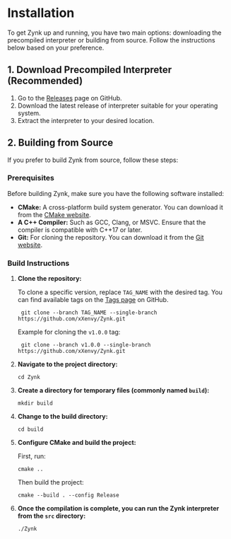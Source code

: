 # Installation

To get Zynk up and running, you have two main options: downloading the precompiled interpreter or building from source. Follow the instructions below based on your preference.

## 1. Download Precompiled Interpreter (Recommended)

1. Go to the [Releases](https://github.com/xXenvy/Zynk/releases) page on GitHub.
2. Download the latest release of interpreter suitable for your operating system.
3. Extract the interpreter to your desired location.

## 2. Building from Source

If you prefer to build Zynk from source, follow these steps:

### Prerequisites

Before building Zynk, make sure you have the following software installed:

- **CMake:** A cross-platform build system generator. You can download it from the [CMake website](https://cmake.org/download/).
- **A C++ Compiler:** Such as GCC, Clang, or MSVC. Ensure that the compiler is compatible with C++17 or later.
- **Git:** For cloning the repository. You can download it from the [Git website](https://git-scm.com/downloads).

### Build Instructions

1. **Clone the repository:**

    To clone a specific version, replace `TAG_NAME` with the desired tag. You can find available tags on the [Tags page](https://github.com/xXenvy/Zynk/tags) on GitHub.

        git clone --branch TAG_NAME --single-branch https://github.com/xXenvy/Zynk.git
    
    Example for cloning the `v1.0.0` tag:

        git clone --branch v1.0.0 --single-branch https://github.com/xXenvy/Zynk.git

2. **Navigate to the project directory:**

    ```
    cd Zynk
    ```

3. **Create a directory for temporary files (commonly named `build`):**

    ```
    mkdir build
    ```

4. **Change to the build directory:**

    ```
    cd build
    ```

5. **Configure CMake and build the project:**

    First, run:

    ```
    cmake ..
    ```

    Then build the project:

    ``` 
    cmake --build . --config Release
    ```

6. **Once the compilation is complete, you can run the Zynk interpreter from the `src` directory:**

    ```
    ./Zynk
    ```